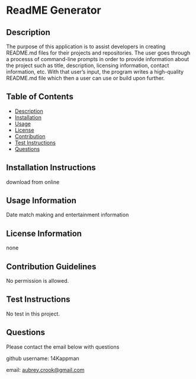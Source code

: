 # ReadME Generator

## Description

The purpose of this application is to assist developers in creating README.md files for their projects and repositories. The user goes through a processs of command-line prompts in order to provide information about the project such as title, description, licensing information, contact information, etc. With that user’s input, the program writes a high-quality README.md file which then a user can use or build upon further.


## Table of Contents

- [Description](#description)
- [Installation](#installation-instructions)
- [Usage](#usage-information)
- [License](#license-information)
- [Contribution](#contribution-guidelines)
- [Test Instructions](#test-instructions)
- [Questions](#questions)


## Installation Instructions

download from online

## Usage Information

Date match making and entertainment information 

## License Information

none

## Contribution Guidelines

No permission is allowed.

## Test Instructions

No test in this project.

## Questions 

Please contact the email below with questions

github username: 14Kappman

email: aubrey.crook@gmail.com
